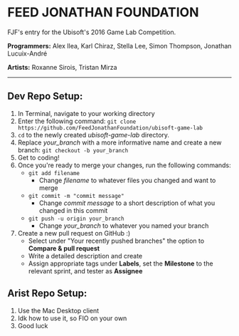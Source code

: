 # FEED JONATHAN FOUNDATION

FJF's entry for the Ubisoft's 2016 Game Lab Competition.

**Programmers:** Alex Ilea, Karl Chiraz, Stella Lee, Simon Thompson, Jonathan Lucuix-André

**Artists:** Roxanne Sirois, Tristan Mirza

------------------

## Dev Repo Setup:

1. In Terminal, navigate to your working directory
2. Enter the following command: ```git clone https://github.com/FeedJonathanFoundation/ubisoft-game-lab```
3. ```cd``` to the newly created *ubisoft-game-lab* directory.
4. Replace *your_branch* with a more informative name and create a new branch: ```git checkout -b your_branch```
5. Get to coding!
5. Once you're ready to merge your changes, run the following commands: 
	- ```git add filename```
		- Change *filename* to whatever files you changed and want to merge
	- ```git commit -m "commit message"```
		- Change *commit message* to a short description of what you changed in this commit
	- ```git push -u origin your_branch```
		- Change *your_branch* to whatever you named your branch
6. Create a new pull request on GitHub :)
	- Select under "Your recently pushed branches" the option to **Compare & pull request**
	- Write a detailed description and create
	- Assign appropriate tags under **Labels**, set the **Milestone** to the relevant sprint, and tester as **Assignee**

## Arist Repo Setup:

1. Use the Mac Desktop client
2. Idk how to use it, so FIO on your own
3. Good luck



